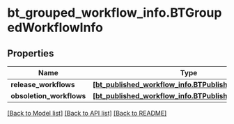 # bt_grouped_workflow_info.BTGroupedWorkflowInfo

## Properties
Name | Type | Description | Notes
------------ | ------------- | ------------- | -------------
**release_workflows** | [**[bt_published_workflow_info.BTPublishedWorkflowInfo]**](BTPublishedWorkflowInfo.md) |  | [optional] 
**obsoletion_workflows** | [**[bt_published_workflow_info.BTPublishedWorkflowInfo]**](BTPublishedWorkflowInfo.md) |  | [optional] 

[[Back to Model list]](../README.md#documentation-for-models) [[Back to API list]](../README.md#documentation-for-api-endpoints) [[Back to README]](../README.md)


